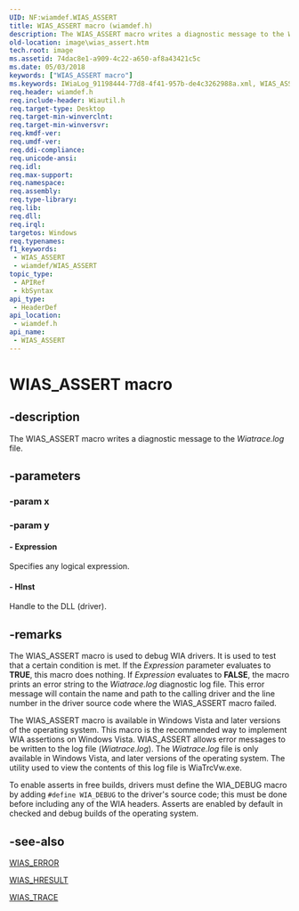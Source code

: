 ```yaml
---
UID: NF:wiamdef.WIAS_ASSERT
title: WIAS_ASSERT macro (wiamdef.h)
description: The WIAS_ASSERT macro writes a diagnostic message to the Wiatrace.log file.
old-location: image\wias_assert.htm
tech.root: image
ms.assetid: 74dac8e1-a909-4c22-a650-af8a43421c5c
ms.date: 05/03/2018
keywords: ["WIAS_ASSERT macro"]
ms.keywords: IWiaLog_91198444-77d8-4f41-957b-de4c3262988a.xml, WIAS_ASSERT, WIAS_ASSERT macro [Imaging Devices], image.wias_assert, wiamdef/WIAS_ASSERT
req.header: wiamdef.h
req.include-header: Wiautil.h
req.target-type: Desktop
req.target-min-winverclnt: 
req.target-min-winversvr: 
req.kmdf-ver: 
req.umdf-ver: 
req.ddi-compliance: 
req.unicode-ansi: 
req.idl: 
req.max-support: 
req.namespace: 
req.assembly: 
req.type-library: 
req.lib: 
req.dll: 
req.irql: 
targetos: Windows
req.typenames: 
f1_keywords:
 - WIAS_ASSERT
 - wiamdef/WIAS_ASSERT
topic_type:
 - APIRef
 - kbSyntax
api_type:
 - HeaderDef
api_location:
 - wiamdef.h
api_name:
 - WIAS_ASSERT
---
```


# WIAS_ASSERT macro


## -description

The WIAS_ASSERT macro writes a diagnostic message to the *Wiatrace.log* file.

## -parameters

### -param x

### -param y

#### - Expression

Specifies any logical expression.

#### - HInst

Handle to the DLL (driver).

## -remarks

The WIAS_ASSERT macro is used to debug WIA drivers. It is used to test that a certain condition is met. If the *Expression* parameter evaluates to **TRUE**, this macro does nothing. If *Expression* evaluates to **FALSE**, the macro prints an error string to the *Wiatrace.log* diagnostic log file. This error message will contain the name and path to the calling driver and the line number in the driver source code where the WIAS_ASSERT macro failed.

The WIAS_ASSERT macro is available in Windows Vista and later versions of the operating system. This macro is the recommended way to implement WIA assertions on Windows Vista. WIAS_ASSERT allows error messages to be written to the log file (*Wiatrace.log*). The *Wiatrace.log* file is only available in Windows Vista, and later versions of the operating system. The utility used to view the contents of this log file is WiaTrcVw.exe.

To enable asserts in free builds, drivers must define the WIA_DEBUG macro by adding `#define WIA_DEBUG` to the driver's source code; this must be done before including any of the WIA headers. Asserts are enabled by default in checked and debug builds of the operating system.

## -see-also

[WIAS_ERROR](https://docs.microsoft.com/windows-hardware/drivers/ddi/wiamdef/nf-wiamdef-wias_error)

[WIAS_HRESULT](https://docs.microsoft.com/windows-hardware/drivers/ddi/wiamdef/nf-wiamdef-wias_hresult)

[WIAS_TRACE](https://docs.microsoft.com/windows-hardware/drivers/ddi/wiamdef/nf-wiamdef-wias_trace)

